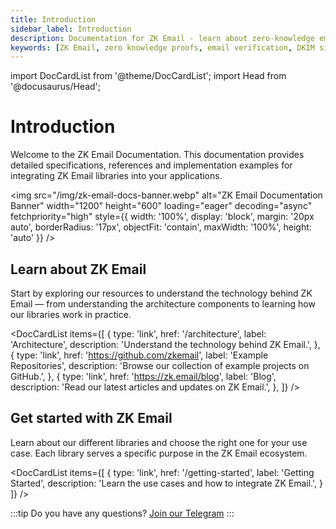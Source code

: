 ```yaml
---
title: Introduction
sidebar_label: Introduction
description: Documentation for ZK Email - learn about zero-knowledge email verification, architecture components, implementation examples, and integration guides for applications
keywords: [ZK Email, zero knowledge proofs, email verification, DKIM signatures, blockchain integration, developer documentation, implementation guide, architecture overview, technical specifications, web3 integration]
---
```


import DocCardList from '@theme/DocCardList';
import Head from '@docusaurus/Head';

# Introduction

<Head>
  <link 
    rel="preload" 
    as="image" 
    href="/img/zk-email-docs-banner.webp"
    fetchpriority="high"
  />
</Head>

<div style={{fontSize: '1.2em'}}>
Welcome to the ZK Email Documentation. This documentation provides detailed specifications, references and implementation examples for integrating ZK Email libraries into your applications.
</div>

<img 
  src="/img/zk-email-docs-banner.webp" 
  alt="ZK Email Documentation Banner" 
  width="1200"
  height="600"
  loading="eager"
  decoding="async"
  fetchpriority="high"
  style={{
    width: '100%',
    display: 'block',
    margin: '20px auto',
    borderRadius: '17px',
    objectFit: 'contain',
    maxWidth: '100%',
    height: 'auto'
  }}
/>

## Learn about ZK Email

Start by exploring our resources to understand the technology behind ZK Email — from understanding the architecture components to learning how our libraries work in practice.

<DocCardList 
  items={[
    {
      type: 'link',
      href: '/architecture',
      label: 'Architecture',
      description: 'Understand the technology behind ZK Email.',
    },
    {
      type: 'link',
      href: 'https://github.com/zkemail',
      label: 'Example Repositories',
      description: 'Browse our collection of example projects on GitHub.',
    },
    {
      type: 'link',
      href: 'https://zk.email/blog',
      label: 'Blog',
      description: 'Read our latest articles and updates on ZK Email.',
    },
  ]}
/>

## Get started with ZK Email

Learn about our different libraries and choose the right one for your use case. Each library serves a specific purpose in the ZK Email ecosystem.

<DocCardList 
  items={[
    {
      type: 'link',
      href: '/getting-started',
      label: 'Getting Started',
      description: 'Learn the use cases and how to integrate ZK Email.',
    }
  ]}
/>

:::tip
Do you have any questions? [Join our Telegram](https://t.me/zkemail)
:::
